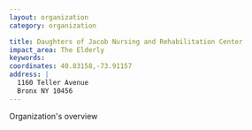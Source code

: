 ```yaml
---
layout: organization
category: organization

title: Daughters of Jacob Nursing and Rehabilitation Center
impact_area: The Elderly
keywords: 
coordinates: 40.83158,-73.91157
address: |
  1160 Teller Avenue
  Bronx NY 10456
---
```

Organization's overview
